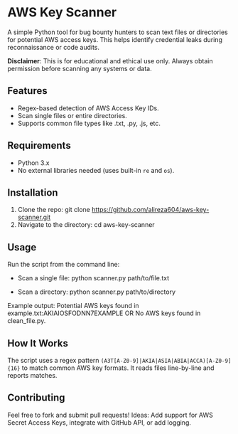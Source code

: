 # AWS Key Scanner

A simple Python tool for bug bounty hunters to scan text files or directories for potential AWS access keys. This helps identify credential leaks during reconnaissance or code audits.

**Disclaimer**: This is for educational and ethical use only. Always obtain permission before scanning any systems or data.

## Features
- Regex-based detection of AWS Access Key IDs.
- Scan single files or entire directories.
- Supports common file types like .txt, .py, .js, etc.

## Requirements
- Python 3.x
- No external libraries needed (uses built-in `re` and `os`).

## Installation
1. Clone the repo: git clone https://github.com/alireza604/aws-key-scanner.git
2. Navigate to the directory: cd aws-key-scanner

   
## Usage
Run the script from the command line:

- Scan a single file: python scanner.py path/to/file.txt

- Scan a directory: python scanner.py path/to/directory

Example output: 
Potential AWS keys found in example.txt:AKIAIOSFODNN7EXAMPLE
OR
No AWS keys found in clean_file.py.


## How It Works
The script uses a regex pattern `(A3T[A-Z0-9]|AKIA|ASIA|ABIA|ACCA)[A-Z0-9]{16}` to match common AWS key formats. It reads files line-by-line and reports matches.

## Contributing
Feel free to fork and submit pull requests! Ideas: Add support for AWS Secret Access Keys, integrate with GitHub API, or add logging.










